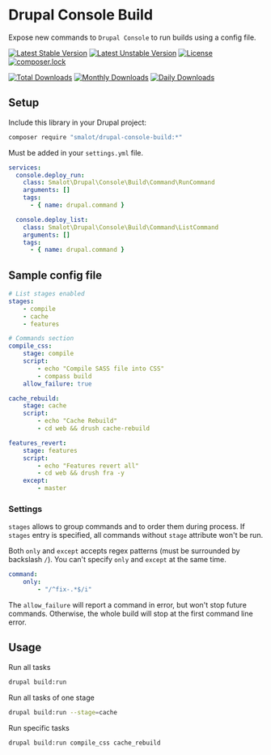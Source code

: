 # Drupal Console Build

Expose new commands to `Drupal Console` to run builds using a config file.

[![Latest Stable Version](https://poser.pugx.org/smalot/drupal-console-build/v/stable)](https://packagist.org/packages/smalot/drupal-console-build)
[![Latest Unstable Version](https://poser.pugx.org/smalot/drupal-console-build/v/unstable)](https://packagist.org/packages/smalot/drupal-console-build)
[![License](https://poser.pugx.org/smalot/drupal-console-build/license)](https://packagist.org/packages/smalot/drupal-console-build)
[![composer.lock](https://poser.pugx.org/smalot/drupal-console-build/composerlock)](https://packagist.org/packages/smalot/drupal-console-build)

[![Total Downloads](https://poser.pugx.org/smalot/drupal-console-build/downloads)](https://packagist.org/packages/smalot/drupal-console-build)
[![Monthly Downloads](https://poser.pugx.org/smalot/drupal-console-build/d/monthly)](https://packagist.org/packages/smalot/drupal-console-build)
[![Daily Downloads](https://poser.pugx.org/smalot/drupal-console-build/d/daily)](https://packagist.org/packages/smalot/drupal-console-build)


## Setup

Include this library in your Drupal project:

````sh
composer require "smalot/drupal-console-build:*"
````

Must be added in your `settings.yml` file.

````yaml
services:
  console.deploy_run:
    class: Smalot\Drupal\Console\Build\Command\RunCommand
    arguments: []
    tags:
      - { name: drupal.command }

  console.deploy_list:
    class: Smalot\Drupal\Console\Build\Command\ListCommand
    arguments: []
    tags:
      - { name: drupal.command }
````


## Sample config file

````yaml
# List stages enabled
stages:
    - compile
    - cache
    - features

# Commands section
compile_css:
    stage: compile
    script:
        - echo "Compile SASS file into CSS"
        - compass build
    allow_failure: true

cache_rebuild:
    stage: cache
    script:
        - echo "Cache Rebuild"
        - cd web && drush cache-rebuild

features_revert:
    stage: features
    script:
        - echo "Features revert all"
        - cd web && drush fra -y
    except:
        - master
````


### Settings

`stages` allows to group commands and to order them during process.
If `stages` entry is specified, all commands without `stage` attribute won't be run.

Both `only` and `except` accepts regex patterns (must be surrounded by backslash `/`).
You can't specify `only` and `except` at the same time.

````yaml
command:
    only:
        - "/^fix-.*$/i"
````

The `allow_failure` will report a command in error, but won't stop future commands.
Otherwise, the whole build will stop at the first command line error.


## Usage

Run all tasks

````sh
drupal build:run
````

Run all tasks of one stage

````sh
drupal build:run --stage=cache
````

Run specific tasks

````sh
drupal build:run compile_css cache_rebuild
````
